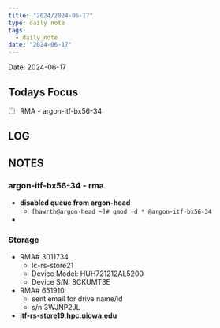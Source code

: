 ```yaml
---
title: "2024/2024-06-17"
type: daily note
tags:
  - daily_note
date: "2024-06-17"
---
```

Date: 2024-06-17


## Todays Focus
- [ ] RMA - argon-itf-bx56-34

## LOG





## NOTES

### argon-itf-bx56-34 - rma 
- **disabled queue from argon-head**
	- `[hawrth@argon-head ~]# qmod -d * @argon-itf-bx56-34`
- 


### Storage 
- RMA# 3011734
	- lc-rs-store21
	- Device Model: HUH721212AL5200
	- Device S/N: 8CKUMT3E
- RMA# 651910
	-  sent email for drive name/id
	- s/n 3WJNP2JL
- **itf-rs-store19.hpc.uiowa.edu** 